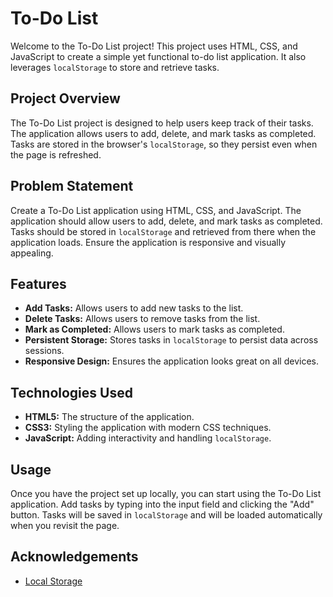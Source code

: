 # To-Do List

Welcome to the To-Do List project! This project uses HTML, CSS, and JavaScript to create a simple yet functional to-do list application. It also leverages `localStorage` to store and retrieve tasks.

## Project Overview

The To-Do List project is designed to help users keep track of their tasks. The application allows users to add, delete, and mark tasks as completed. Tasks are stored in the browser's `localStorage`, so they persist even when the page is refreshed.

## Problem Statement

Create a To-Do List application using HTML, CSS, and JavaScript. The application should allow users to add, delete, and mark tasks as completed. Tasks should be stored in `localStorage` and retrieved from there when the application loads. Ensure the application is responsive and visually appealing.

## Features

- **Add Tasks:** Allows users to add new tasks to the list.
- **Delete Tasks:** Allows users to remove tasks from the list.
- **Mark as Completed:** Allows users to mark tasks as completed.
- **Persistent Storage:** Stores tasks in `localStorage` to persist data across sessions.
- **Responsive Design:** Ensures the application looks great on all devices.

## Technologies Used

- **HTML5:** The structure of the application.
- **CSS3:** Styling the application with modern CSS techniques.
- **JavaScript:** Adding interactivity and handling `localStorage`.

## Usage

Once you have the project set up locally, you can start using the To-Do List application. Add tasks by typing into the input field and clicking the "Add" button. Tasks will be saved in `localStorage` and will be loaded automatically when you revisit the page.

## Acknowledgements

- [Local Storage](https://youtu.be/AUOzvFzdIk4?si=OZMOIF0Z8cacMq4r)

